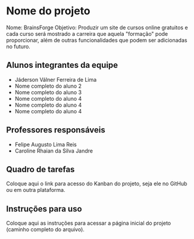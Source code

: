# Nome do projeto
Nome: BrainsForge
Objetivo: Produzir um site de cursos online gratuitos e cada curso será mostrado a carreira que aquela "formação" pode proporcionar, além de outras funcionalidades que podem ser adicionadas no futuro.

## Alunos integrantes da equipe

* Jáderson Válner Ferreira de Lima
* Nome completo do aluno 2
* Nome completo do aluno 3
* Nome completo do aluno 4
* Nome completo do aluno 4
* Nome completo do aluno 4

## Professores responsáveis

* Felipe Augusto Lima Reis
* Caroline Rhaian da Silva Jandre

## Quadro de tarefas
Coloque aqui o link para acesso do Kanban do projeto, seja ele no GitHub ou em outra plataforma.

## Instruções para uso
Coloque aqui as instruções para acessar a página inicial do projeto (caminho completo do arquivo).
